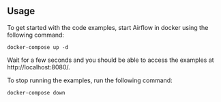 ## Usage

To get started with the code examples, start Airflow in docker using the following command:

    docker-compose up -d

Wait for a few seconds and you should be able to access the examples at http://localhost:8080/.

To stop running the examples, run the following command:

    docker-compose down
